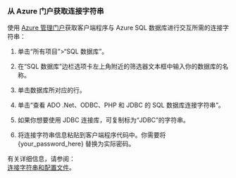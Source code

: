 <!--
../includes/sql-database-include-connection-string-20-portalshots.md

Latest Freshness check:  2015-09-02 , GeneMi.

## Connection string
-->


### 从 Azure 门户获取连接字符串


使用 [Azure 管理门户](http://manage.windowsazure.cn)获取客户端程序与 Azure SQL 数据库进行交互所需的连接字符串：


1. 单击“所有项目”>“SQL 数据库”。

2. 在“SQL 数据库”边栏选项卡左上角附近的筛选器文本框中输入你的数据库的名称。

3. 单击数据库所对应的行。

4. 单击“查看 ADO .Net、ODBC、PHP 和 JDBC 的 SQL 数据库连接字符串”。

6. 如果你想要使用 JDBC 连接库，可复制标为“JDBC”的字符串。

7. 将连接字符串信息粘贴到客户端程序代码中。你需要将 {your\_password\_here} 替换为实际密码。

有关详细信息，请参阅：<br/>[连接字符串和配置文件](https://msdn.microsoft.com/zh-cn/library/ms378428.aspx)。

<!-- Image references. -->

[1-select-sql]: ./media/sql-database-include-connection-string-20-portalshots/connection-string-select-sql.png


[2-select-database]: ./media/sql-database-include-connection-string-20-portalshots/connection-string-select-database.PNG

[3-get-connection-string]: ./media/sql-database-include-connection-string-20-portalshots/connection-string-jdbc.PNG


<!--
These three includes/ files are a sequenced set, but you can pick and choose:

../includes/sql-database-include-connection-string-20-portalshots.md
../includes/sql-database-include-connection-string-30-compare.md
../includes/sql-database-include-connection-string-40-config.md
-->

<!---HONumber=Mooncake_0104_2016-->

